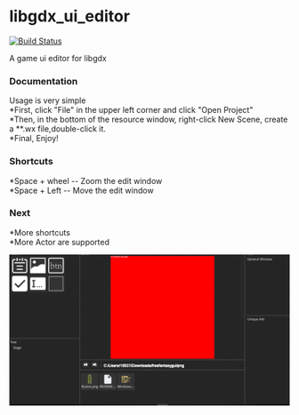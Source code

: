 # libgdx_ui_editor
[![Build Status](https://travis-ci.org/whitecostume/libgdx_ui_editor.svg?branch=master)](https://travis-ci.org/whitecostume/libgdx_ui_editor)

A game ui editor for libgdx

### Documentation
 Usage is very simple  
  *First, click "File" in the upper left corner and click "Open Project"  
  *Then, in the bottom of the resource window, right-click New Scene, create a **.wx file,double-click it.  
  *Final, Enjoy!

### Shortcuts  
*Space + wheel -- Zoom the edit window  
*Space + Left  -- Move the edit window

### Next
   *More shortcuts  
   *More Actor are supported

![editor](screen.gif)
